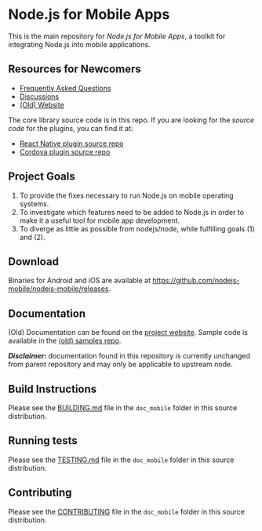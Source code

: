 # Node.js for Mobile Apps

This is the main repository for *Node.js for Mobile Apps*, a toolkit for integrating Node.js into mobile applications.

## Resources for Newcomers

* [Frequently Asked Questions](./doc_mobile/FAQ.md)
* [Discussions](https://github.com/nodejs-mobile/nodejs-mobile/discussions)
* [(Old) Website](https://code.janeasystems.com/nodejs-mobile)

The core library source code is in this repo. If you are looking for the *source code* for the plugins, you can find it at:

* [React Native plugin source repo](https://github.com/nodejs-mobile/nodejs-mobile-react-native)
* [Cordova plugin source repo](https://github.com/nodejs-mobile/nodejs-mobile-cordova)


## Project Goals

1. To provide the fixes necessary to run Node.js on mobile operating systems.
1. To investigate which features need to be added to Node.js in order to make it a useful tool for mobile app development.
1. To diverge as little as possible from nodejs/node, while fulfilling goals (1) and (2).

## Download

Binaries for Android and iOS are available at https://github.com/nodejs-mobile/nodejs-mobile/releases.

## Documentation

(Old) Documentation can be found on the [project website](https://code.janeasystems.com/nodejs-mobile). Sample code is available in the [(old) samples repo](https://github.com/janeasystems/nodejs-mobile-samples/).

***Disclaimer:***  documentation found in this repository is currently unchanged from parent repository and may only be applicable to upstream node.

## Build Instructions

Please see the [BUILDING.md](./doc_mobile/BUILDING.md) file in the `doc_mobile` folder in this source distribution.

## Running tests

Please see the [TESTING.md](./doc_mobile/TESTING.md) file in the `doc_mobile` folder in this source distribution.

## Contributing

Please see the [CONTRIBUTING](./doc_mobile/CONTRIBUTING.md) file in the `doc_mobile` folder in this source distribution.
